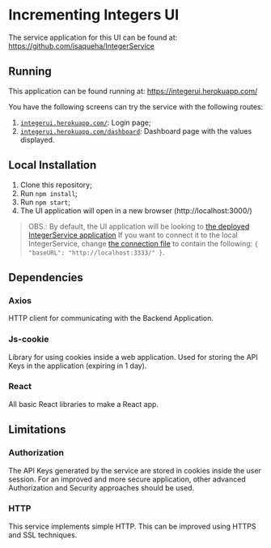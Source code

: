 # Incrementing Integers UI

The service application for this UI can be found at:
https://github.com/isaqueha/IntegerService

## Running
This application can be found running at:
https://integerui.herokuapp.com/

You have the following screens  can try the service with the following routes:

1. [`integerui.herokuapp.com/`](https://integerui.herokuapp.com/): Login page;
2. [`integerui.herokuapp.com/dashboard`](https://integerui.herokuapp.com/user): Dashboard page with the values displayed.


## Local Installation
1. Clone this repository;
2. Run `npm install`;
3. Run `npm start`;
4. The UI application will open in a new browser (http://localhost:3000/)

> OBS.: By default, the UI application will be looking to [the deployed IntegerService application](https://integerservice.herokuapp.com/)
> If you want to connect it to the local IntegerService, change [the connection file](./services/connection.json) to contain the following: `{ "baseURL": "http://localhost:3333/" }`.

## Dependencies

### Axios
HTTP client for communicating with the Backend Application.

### Js-cookie
Library for using cookies inside a web application.
Used for storing the API Keys in the application (expiring in 1 day).

### React
All basic React libraries to make a React app. 


## Limitations

### Authorization
The API Keys generated by the service are stored in cookies inside the user session.
For an improved and more secure application, other advanced Authorization and Security approaches should be used. 

### HTTP
This service implements simple HTTP.
This can be improved using HTTPS and SSL techniques.